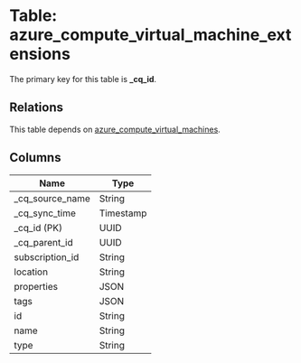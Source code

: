 # Table: azure_compute_virtual_machine_extensions

The primary key for this table is **_cq_id**.

## Relations

This table depends on [azure_compute_virtual_machines](azure_compute_virtual_machines.md).

## Columns

| Name          | Type          |
| ------------- | ------------- |
|_cq_source_name|String|
|_cq_sync_time|Timestamp|
|_cq_id (PK)|UUID|
|_cq_parent_id|UUID|
|subscription_id|String|
|location|String|
|properties|JSON|
|tags|JSON|
|id|String|
|name|String|
|type|String|